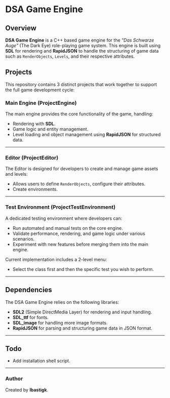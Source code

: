 # DSA Game Engine

## Overview

**DSA Game Engine** is a C++ based game engine for the _"Das Schwarze Auge"_ (The Dark Eye) role-playing game system. This engine is built using **SDL** for rendering and **RapidJSON** to handle the structuring of game data such as `RenderObjects`, `Levels`, and their respective attributes.

## Projects

This repository contains 3 distinct projects that work together to support the full game development cycle:

### Main Engine (ProjectEngine)

The main engine provides the core functionality of the game, handling:

- Rendering with **SDL**.
- Game logic and entity management.
- Level loading and object management using **RapidJSON** for structured data.

---

### Editor (ProjectEditor)

The Editor is designed for developers to create and manage game assets and levels:

- Allows users to define `RenderObjects`, configure their attributes.
- Create environments.

---

### Test Environment (ProjectTestEnvironment)

A dedicated testing environment where developers can:

- Run automated and manual tests on the core engine.
- Validate performance, rendering, and game logic under various scenarios.
- Experiment with new features before merging them into the main engine.

Current implementation includes a 2-level menu:
- Select the class first and then the specific test you wish to perform.

---

## Dependencies

The DSA Game Engine relies on the following libraries:

- **SDL2** (Simple DirectMedia Layer) for rendering and input handling.
- **SDL_ttf** for fonts.
- **SDL_image** for handling more image formats.
- **RapidJSON** for parsing and structuring game data in JSON format.

---

## Todo

- Add installation shell script.

---

### Author

Created by **lbastigk**.

